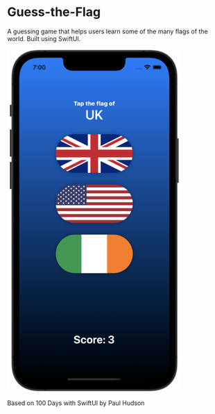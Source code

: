 # Guess-the-Flag
A guessing game that helps users learn some of the many flags of the world. 
Built using SwiftUI.

<img src="screenshot.png" width=400>

Based on 100 Days with SwiftUI by Paul Hudson
